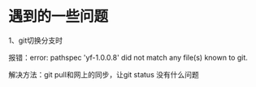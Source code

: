 # 遇到的一些问题

1、git切换分支时

报错：error: pathspec 'yf-1.0.0.8' did not match any file(s) known to git.

解决方法：git pull和网上的同步，让git status 没有什么问题